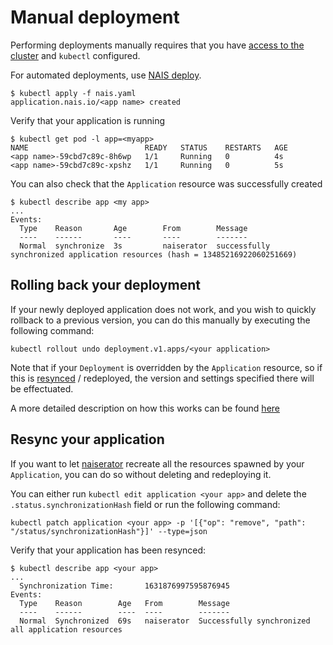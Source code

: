 # Manual deployment

Performing deployments manually requires that you have [access to the cluster](../basics/access.md) and `kubectl` configured.

For automated deployments, use [NAIS deploy](README.md).

```text
$ kubectl apply -f nais.yaml
application.nais.io/<app name> created
```

Verify that your application is running

```text
$ kubectl get pod -l app=<myapp>
NAME                          READY   STATUS    RESTARTS   AGE
<app name>-59cbd7c89c-8h6wp   1/1     Running   0          4s
<app name>-59cbd7c89c-xpshz   1/1     Running   0          5s
```

You can also check that the `Application` resource was successfully created

```text
$ kubectl describe app <my app>
...
Events:
  Type    Reason       Age        From        Message
  ----    ------       ----       ----        -------
  Normal  synchronize  3s         naiserator  successfully synchronized application resources (hash = 13485216922060251669)
```

## Rolling back your deployment

If your newly deployed application does not work, and you wish to quickly rollback to a previous version, you can do this manually by executing the following command:

```shell
kubectl rollout undo deployment.v1.apps/<your application>
```

Note that if your `Deployment` is overridden by the `Application` resource, so if this is [resynced](#resync-your-application) / redeployed, the version and settings specified there will be effectuated.

A more detailed description on how this works can be found [here](https://kubernetes.io/docs/concepts/workloads/controllers/deployment/#rolling-back-a-deployment)

## Resync your application

If you want to let [naiserator](https://github.com/nais/naiserator) recreate all the resources spawned by your `Application`, you can do so without deleting and redeploying it.

You can either run `kubectl edit application <your app>` and delete the `.status.synchronizationHash` field or run the following command:

```shell
kubectl patch application <your app> -p '[{"op": "remove", "path": "/status/synchronizationHash"}]' --type=json
```

Verify that your application has been resynced:
```
$ kubectl describe app <your app>
...
  Synchronization Time:       1631876997595876945
Events:
  Type    Reason        Age   From        Message
  ----    ------        ----  ----        -------
  Normal  Synchronized  69s   naiserator  Successfully synchronized all application resources
```
